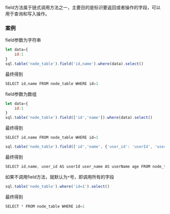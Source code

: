 field方法属于链式调用方法之一，主要目的是标识要返回或者操作的字段，可以用于查询和写入操作。

### 案例

field参数为字符串
```js 
let data={
    id:1
}
sql.table('node_table').field('id,name').where(data).select()
```

最终得到
```js
SELECT id,name FROM node_table WHERE id=1 
```

field参数为数组 
```js 
let data={
    id:1
}
sql.table('node_table').field(['id','name']).where(data).select()
```

最终得到
```js
SELECT id,name FROM node_table WHERE id=1 
```

```js 
sql.table('node_table').field(['id','name', {'user_id': 'userId', 'user_name': 'userName'}, 'age']).where(data).select()
```

最终得到
```js
SELECT id,name, user_id AS userId user_name AS userName age FROM node_table WHERE id=1 
```


如果不调用field方法，就默认为`*`号，即调用所有的字段
```js 
sql.table('node_table').where('id=1').select()
```

最终得到
```js
SELECT * FROM node_table WHERE id=1
```



